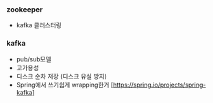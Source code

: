 ### zookeeper
* kafka 클러스터링
### kafka
* pub/sub모델
* 고가용성
* 디스크 순차 저장 (디스크 유실 방지)
* Spring에서 쓰기쉽게 wrapping한거 [https://spring.io/projects/spring-kafka]
